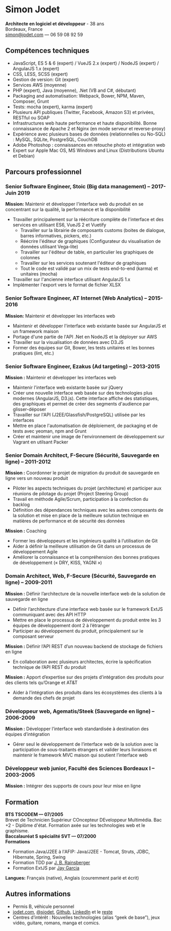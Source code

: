 # Simon Jodet
**Architecte en logiciel et développeur** - 38 ans  
Bordeaux, France  
simon@jodet.com — 06 59 08 92 59


## Compétences techniques
  * JavaScript, ES 5 & 6 (expert) / VueJS 2.x (expert) / NodeJS (expert) / AngularJS 1.x (expert)
  * CSS, LESS, SCSS (expert)
  * Gestion de version: Git (expert)
  * Services AWS (moyenne)
  * PHP (expert), Java (moyenne), .Net (VB and C#, débutant)
  * Packaging and automatisation: Webpack, Bower, NPM, Maven, Composer, Grunt
  * Tests: mocha (expert), karma (expert)
  * Plusieurs API publiques (Twitter, Facebook, Amazon S3) et privées, RESTful ou SOAP
  * Infrastructures web haute performance et haute disponibilité. Bonne connaissance de Apache 2 et Nginx (en mode serveur et reverse-proxy)
  * Expérience avec plusieurs bases de données (relationnelles ou No-SQL) : MySQL, SQLite, PostgreSQL, CouchDB
  * Adobe Photoshop : connaissances en retouche photo et intégration web
  * Expert sur Apple Mac OS, MS Windows and Linux (Distributions Ubuntu et Debian)

## Parcours professionnel
### Senior Software Engineer, Stoic (Big data management) – 2017-Juin 2019
**Mission:** Maintenir et développer l'interface web du produit en se concentrant sur la qualité, la performance et la disponibilité

  * Travailler principalement sur la réécriture complète de l'interface et des services en utilisant ES6, VueJS 2 et Vuetify
    * Travailler sur la librairie de composants customs (boites de dialogue, barres informatives, pickers, etc.)
    * Réécrire l'éditeur de graphiques (Configurateur du visualisation de données utilisant Vega-lite)
    * Travailler sur l'éditeur de table, en particulier les graphiques de colonnes
    * Travailler sur les services soutenant l'éditeur de graphiques
    * Tout le code est validé par un mix de tests end-to-end (karma) et unitaires (mocha)
  * Travailler sur l'ancienne interface utilisant AngularJS 1.x
  * Implémenter l'export vers le format de fichier XLSX

### Senior Software Engineer, AT Internet (Web Analytics) – 2015-2016
**Mission:** Maintenir et développer les interfaces web

 * Maintenir et développer l'interface web existante basée sur AngularJS et un framework maison
 * Portage d'une partie de l'API .Net en NodeJS et la déployer sur AWS
 * Travailler sur la visualisation de données avec D3.JS
 * Former des équipes sur Git, Bower, les tests unitaires et les bonnes pratiques (lint, etc.)

### Senior Software Engineer, Ezakus (Ad targeting) – 2013-2015
**Mission :** Maintenir et développer les interfaces web

  * Maintenir l'interface web existante basée sur jQuery
  * Créer une nouvelle interface web basée sur des technologies plus modernes (AngularJS, D3.js). Cette interface affiche des statistiques, des graphiques et permet de créer des segments d'audience par glisser-déposer
  * Travailler sur l'API (J2EE/Glassfish/PostgreSQL) utilisée par les interfaces
  * Mettre en place l'automatisation de déploiement, de packaging et de tests avec yeoman, npm and Grunt
  * Créer et maintenir une image de l'environnement de développement sur Vagrant en utilsant Packer

### Senior Domain Architect, F-Secure (Sécurité, Sauvegarde en ligne) – 2011-2012
**Mission :** Coordonner le projet de migration du produit de sauvegarde en ligne vers un nouveau produit

  * Piloter les aspects techniques du projet (architecture) et participer aux réunions de pilotage du projet (Project Steering Group)
  * Travail en méthode Agile/Scrum, participation à la confection du backlog
  * Définition des dépendances techniques avec les autres composants de la solution et mise en place de la meilleure solution technique en matières de performance et de sécurité des données
  
**Mission :** Coaching

  * Former les développeurs et les ingénieurs qualité à l’utilisation de Git
  * Aider à définir la meilleure utilisation de Git dans un processus de développement Agile
  * Améliorer la connaissance et la compréhension des bonnes pratiques de développement (« DRY, KISS, YAGNI »)

### Domain Architect, Web, F-Secure (Sécurité, Sauvegarde en ligne) – 2009-2011

**Mission :** Définir l’architecture de la nouvelle interface web de la solution de sauvegarde en ligne

  * Définir l’architecture d’une interface web basée sur le framework ExtJS communiquant avec des API HTTP
  * Mettre en place le processus de développement du produit entre les 3 équipes de développement dont 2 à l’étranger
  * Participer au développement du produit, principalement sur le composant serveur

**Mission :** Définir l’API REST d’un nouveau backend de stockage de fichiers en ligne

  * En collaboration avec plusieurs architectes, écrire la spécification technique de l’API REST du produit
  
**Mission :** Apport d’expertise sur des projets d’intégration des produits pour des clients tels qu’Orange et AT&amp;T

  * Aider à l’intégration des produits dans les écosystèmes des clients à la demande des chefs de projet

### Développeur web, Agematis/Steek (Sauvegarde en ligne) – 2006-2009

**Mission :** Développer l’interface web standardisée à destination des équipes d’intégration

  * Gérer seul le développement de l’interface web de la solution avec la participation de sous-traitants étrangers et valider leurs livraisons et maintenir le framework MVC maison qui soutient l’interface web

### Développeur web junior, Faculté des Sciences Bordeaux I – 2003-2005
**Mission :** Intégrer des supports de cours pour leur mise en ligne

## Formation

**BTS TSCODEM — 07/2005**  
Brevet de Technicien Supérieur COncepteur DEveloppeur Multimédia. Bac +2 - Diplôme d'état. Formation axée sur les technologies web et le graphisme.  
**Baccalauréat S spécialité SVT — 07/2000**  
**Formations**

  * Formation Java/J2EE à l'AFIP: Java/J2EE - Tomcat, Struts, JDBC, Hibernate, Spring, Swing
  * Formation TDD par [J. B. Rainsberger](http://en.wikipedia.org/wiki/J._B._Rainsberger)
  * Formation ExtJS par [Jay Garcia](http://moduscreate.com/about/)

**Langues:** Français (native), Anglais (couremment parlé et écrit)

## Autres informations
  * Permis B, véhicule personnel
  * [jodet.com](http://jodet.com), [@sjodet](https://twitter.com/#!/sjodet), [Github](https://github.com/simonjodet/), [LinkedIn](http://www.linkedin.com/profile/view?id=109351958) et le [reste](http://www.google.com/search?q=simon%20jodet)
  * Centres d’intérêt : Nouvelles technologies (alias “geek de base”), jeux vidéo, guitare, romans, manga et comics.
